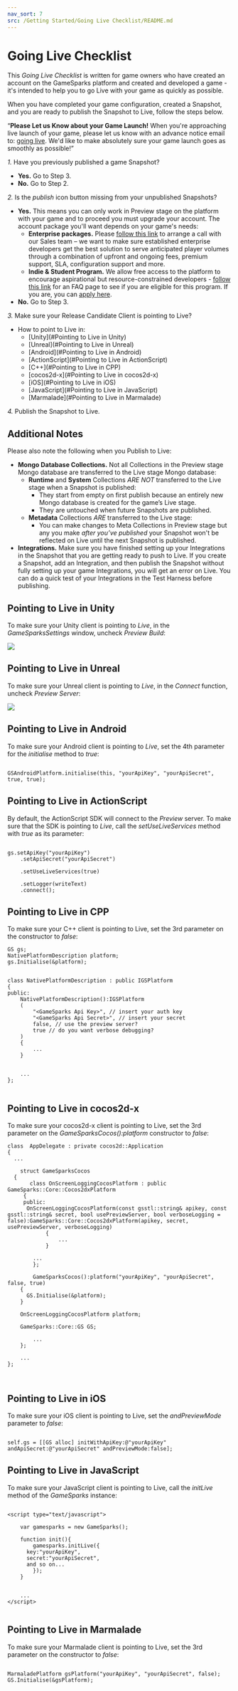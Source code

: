 ```yaml
---
nav_sort: 7
src: /Getting Started/Going Live Checklist/README.md
---
```


# Going Live Checklist

This *Going Live Checklist* is written for game owners who have created an account on the GameSparks platform and created and developed a game - it's intended to help you to go Live with your game as quickly as possible.

When you have completed your game configuration, created a Snapshot, and you are ready to publish the Snapshot to Live, follow the steps below.

<q>**Please Let us Know about your Game Launch!** When you're approaching live launch of your game, please let us know with an advance notice email to: <a href="mailto:david.anderson@gamesparks.com;Anthony.mulhall@gamesparks.com?Subject=Going%20Live!">going live</a>. We'd like to make absolutely sure your game launch goes as smoothly as possible!</q>

*1.*	Have you previously published a game Snapshot?
* **Yes.**	Go to Step 3.
* **No.**	Go to Step 2.

*2.*	Is the *publish* icon button missing from your unpublished Snapshots?

* **Yes.** This means you can only work in Preview stage on the platform with your game and to proceed you must upgrade your account. The account package you'll want depends on your game's needs:
  * **Enterprise packages.** Please [follow this link](https://www.gamesparks.com/enterprise-packages/) to arrange a call with our Sales team – we want to make sure established enterprise developers get the best solution to serve anticipated player volumes through a combination of upfront and ongoing fees, premium support, SLA, configuration support and more.
  * **Indie & Student Program.** We allow free access to the platform to encourage aspirational but resource-constrained developers - [follow this link](https://www.gamesparks.com/indie-student-programme-faq/) for an FAQ page to see if you are eligible for this program. If you are, you can [apply here](https://www.gamesparks.com/indie-student-programme/).
* **No.**	Go to Step 3.

*3.*	Make sure your Release Candidate Client is pointing to Live?
* How to point to Live in:
  * [Unity](#Pointing to Live in Unity)
  * [Unreal](#Pointing to Live in Unreal)
  * [Android](#Pointing to Live in Android)
  * [ActionScript](#Pointing to Live in ActionScript)
  * [C++](#Pointing to Live in CPP)
  * [cocos2d-x](#Pointing to Live in cocos2d-x)
  * [iOS](#Pointing to Live in iOS)
  * [JavaScript](#Pointing to Live in JavaScript)
  * [Marmalade](#Pointing to Live in Marmalade)


*4.*	Publish the Snapshot to Live.

## Additional Notes

Please also note the following when you Publish to Live:
* **Mongo Database Collections.** Not all Collections in the Preview stage Mongo database are transferred to the Live stage Mongo database:
  * **Runtime** and **System** Collections *ARE NOT* transferred to the Live stage when a Snapshot is published:
    * They start from empty on first publish because an entirely new Mongo database is created for the game’s Live stage.
    * They are untouched when future Snapshots are published.
  * **Metadata** Collections *ARE* transferred to the Live stage:
    * You can make changes to Meta Collections in Preview stage but any you make *after you’ve published* your Snapshot won't be reflected on Live until the next Snapshot is published.
* **Integrations.** Make sure you have finished setting up your Integrations in the Snapshot that you are getting ready to push to Live. If you create a Snapshot, add an Integration, and then publish the Snapshot without fully setting up your game Integrations, you will get an error on Live. You can do a quick test of your Integrations in the Test Harness before publishing.

## Pointing to Live in Unity

To make sure your Unity client is pointing to *Live*, in the *GameSparksSettings* window, uncheck *Preview Build*:

![](img/Checklist/3.png)

## Pointing to Live in Unreal

To make sure your Unreal client is pointing to *Live*, in the *Connect* function, uncheck *Preview Server*:

![](img/Checklist/2.jpg)

## Pointing to Live in Android

To make sure your Android client is pointing to *Live*, set the 4th parameter for the *initialise* method to *true*:

```

GSAndroidPlatform.initialise(this, "yourApiKey", "yourApiSecret", true, true);

```

## Pointing to Live in ActionScript

By default, the ActionScript SDK will connect to the *Preview* server. To make sure that the SDK is pointing to *Live*, call the *setUseLiveServices* method with *true* as its parameter:

```

gs.setApiKey("yourApiKey")
	.setApiSecret("yourApiSecret")

	.setUseLiveServices(true)

	.setLogger(writeText)
	.connect();

```

## Pointing to Live in CPP

To make sure your C++ client is pointing to Live, set the 3rd parameter on the constructor to *false*:

```
GS gs;
NativePlatformDescription platform;
gs.Initialise(&platform);

```

```

class NativePlatformDescription : public IGSPlatform
{
public:
	NativePlatformDescription():IGSPlatform
	(
		"<GameSparks Api Key>", // insert your auth key
		"<GameSparks Api Secret>", // insert your secret
		false, // use the preview server?
		true // do you want verbose debugging?
	)
	{
		...
	}


	...
};


```

## Pointing to Live in cocos2d-x

To make sure your cocos2d-x client is pointing to Live, set the 3rd parameter on the *GameSparksCocos():platform* constructor to *false*:


```
class  AppDelegate : private cocos2d::Application
{
  ...

	struct GameSparksCocos
  {
	   class OnScreenLoggingCocosPlatform : public GameSparks::Core::Cocos2dxPlatform
     {
     public:
      OnScreenLoggingCocosPlatform(const gsstl::string& apikey, const gsstl::string& secret, bool usePreviewServer, bool verboseLogging = false):GameSparks::Core::Cocos2dxPlatform(apikey, secret, usePreviewServer, verboseLogging)
			{
				...
			}

	    ...
		};

		GameSparksCocos():platform("yourApiKey", "yourApiSecret", false, true)
    {
      GS.Initialise(&platform);
    }

    OnScreenLoggingCocosPlatform platform;

    GameSparks::Core::GS GS;

		...
	};

	...
};



```


## Pointing to Live in iOS

To make sure your iOS client is pointing to Live, set the *andPreviewMode* parameter to *false*:

```

self.gs = [[GS alloc] initWithApiKey:@"yourApiKey" andApiSecret:@"yourApiSecret" andPreviewMode:false];

```


## Pointing to Live in JavaScript

To make sure your JavaScript client is pointing to Live, call the *initLive* method of the *GameSparks* instance:

```

<script type="text/javascript">

	var gamesparks = new GameSparks();

	function init(){
		gamesparks.initLive({
      key:"yourApiKey",
      secret:"yourApiSecret",
      and so on...
		});
	}


	...
</script>


```

## Pointing to Live in Marmalade

To make sure your Marmalade client is pointing to Live, set the 3rd parameter on the constructor to *false*:

```

MarmaladePlatform gsPlatform("yourApiKey", "yourApiSecret", false);
GS.Initialise(&gsPlatform);

```
